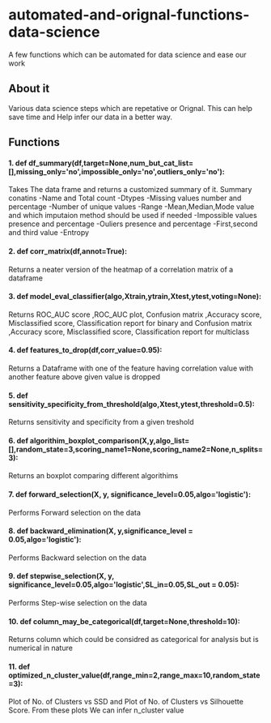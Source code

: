 # automated-and-orignal-functions-data-science
A few functions which can be automated for data science and ease our work
## About it
Various data science steps which are repetative or Orignal. This can help save time and Help infer our data in a better way.
## Functions
#### 1. def  df_summary(df,target=None,num_but_cat_list=[],missing_only='no',impossible_only='no',outliers_only='no'):
Takes The data frame and returns a customized summary of it.
Summary conatins 
-Name and Total count
-Dtypes 
-Missing values number and percentage
-Number of unique values
-Range
-Mean,Median,Mode value and which imputaion method should be used if needed
-Impossible values presence and percentage
-Ouliers presence and percentage
-First,second and third value
-Entropy
#### 2. def corr_matrix(df,annot=True):
Returns a neater version of the heatmap of a correlation matrix of a dataframe
#### 3. def model_eval_classifier(algo,Xtrain,ytrain,Xtest,ytest,voting=None):
Returns ROC_AUC score ,ROC_AUC plot, Confusion matrix ,Accuracy score, Misclassified score, Classification report for binary and 
Confusion matrix ,Accuracy score, Misclassified score, Classification report for multiclass
#### 4. def features_to_drop(df,corr_value=0.95):
Returns a Dataframe with one of the feature having correlation value with another feature above given value is dropped
#### 5. def sensitivity_specificity_from_threshold(algo,Xtest,ytest,threshold=0.5):
Returns sensitivity and specificity from a given treshold
#### 6. def algorithim_boxplot_comparison(X,y,algo_list=[],random_state=3,scoring_name1=None,scoring_name2=None,n_splits=3):
Returns an boxplot comparing different algorithims
#### 7. def forward_selection(X, y, significance_level=0.05,algo='logistic'):
Performs Forward selection on the data 
#### 8. def backward_elimination(X, y,significance_level = 0.05,algo='logistic'):
Performs Backward selection on the data 
#### 9. def stepwise_selection(X, y, significance_level=0.05,algo='logistic',SL_in=0.05,SL_out = 0.05):
Performs Step-wise selection on the data 
#### 10. def column_may_be_categorical(df,target=None,threshold=10):
Returns column which could be considred as categorical for analysis but is numerical in nature
#### 11. def optimized_n_cluster_value(df,range_min=2,range_max=10,random_state=3):
Plot of No. of Clusters vs SSD and Plot of No. of Clusters vs Silhouette Score. From these plots We can infer n_cluster value
